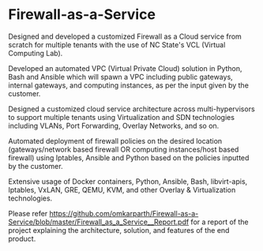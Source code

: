 # Firewall-as-a-Service

Designed and developed a customized Firewall as a Cloud service from scratch for multiple tenants with the use of NC State's VCL (Virtual Computing Lab). 

Developed an automated VPC (Virtual Private Cloud) solution in Python, Bash and Ansible which will spawn a VPC including public gateways, internal gateways, and computing instances, as per the input given by the customer.

Designed a customized cloud service architecture across multi-hypervisors to support multiple tenants using Virtualization  and SDN technologies including VLANs, Port Forwarding, Overlay Networks, and so on.

Automated deployment of firewall policies on the desired location (gateways/network based firewall OR computing instances/host based firewall) using Iptables, Ansible and Python based on the policies inputted by the customer.

Extensive usage of Docker containers, Python, Ansible, Bash, libvirt-apis, Iptables, VxLAN, GRE, QEMU, KVM, and other Overlay & Virtualization technologies.

Please refer https://github.com/omkarparth/Firewall-as-a-Service/blob/master/Firewall_as_a_Service__Report.pdf for a report of the project explaining the architecture, solution, and features of the end product.
